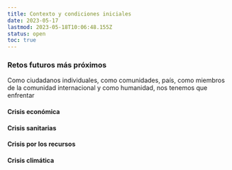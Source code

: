 ```yaml
---
title: Contexto y condiciones iniciales
date: 2023-05-17
lastmod: 2023-05-18T10:06:48.155Z
status: open
toc: true
---
```


### Retos futuros más próximos
Como ciudadanos individuales, como comunidades, país, como miembros de la comunidad internacional y como humanidad, nos tenemos que enfrentar 
#### Crisis económica
#### Crisis sanitarias
#### Crisis por los recursos
#### Crisis climática